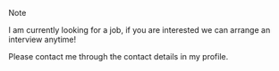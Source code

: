 > [!NOTE]
> I am currently looking for a job, if you are interested we can arrange an interview anytime!
>
> Please contact me through the contact details in my profile.
